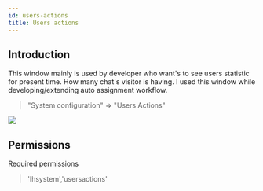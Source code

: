 ```yaml
---
id: users-actions
title: Users actions
---
```


## Introduction

This window mainly is used by developer who want's to see users statistic for present time. How many chat's visitor is having. I used this window while developing/extending auto assignment workflow.

> "System configuration" => "Users Actions"

![](/img/user/users-actions.jpg)

## Permissions

Required permissions

> 'lhsystem','usersactions'